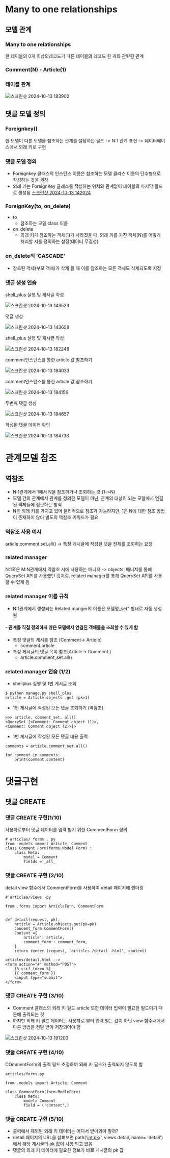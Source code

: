 # Many to one relationships
## 모델 관계
### Many to one relationships
한 테이블의 0개 이상의레코드가 다른 테이블의 레코드 한 개와 관련된 관계

### Comment(N) - Article(1)

### 테이블 관계
![스크린샷 2024-10-13 183902](https://github.com/user-attachments/assets/b7d70368-0f1a-4b9b-829a-ccf5786343be)

## 댓글 모델 정의

### Foreignkey()
한 모델이 다른 모델을 참조하는 관계를 설정하는 필드
-> N:1 관계 표현
-> 데이터베이스에서 외래 키로 구현

### 댓글 모델 정의
- Foreignkey 클래스의 인스턴스 이름은 참조하는 모델 클라스 이름의 단수형으로 작성하는 것을 권장
- 외래 키는 ForeignKey 클래스를 작성하는 위치와 관계없이 테이블의 마지막 필드로 생성됨
[스크린샷 2024-10-13 142024](https://github.com/user-attachments/assets/b5674ea0-1daa-419b-93a6-ba57d8d272d4)

### ForeignKey(to, on_delete)
- to
    - 참조하는 모델 class 이름
- on_delete
    - 외래 키가 참조하는 객체(1)가 사라졌을 때, 외래 키를 가진 객체(N)를 어떻게 처리할 지를 정의하는 설정(데이터 무결성)

### on_delete의 'CASCADE'
- 참조된 객체(부모 객체)가 삭제 될 때 이를 참조하는 모든 객체도 삭제되도록 지정

### 댓글 생성 연습
shell_plus 실행 및 게시글 작성

![스크린샷 2024-10-13 143523](https://github.com/user-attachments/assets/3340874e-63d7-4ccb-b2c6-332b250050c5)

댓글 생성

![스크린샷 2024-10-13 143658](https://github.com/user-attachments/assets/bbbab4c8-1f1c-4b70-b439-aa30fb364e7a)

shell_plus 실행 및 게시글 작성

![스크린샷 2024-10-13 182248](https://github.com/user-attachments/assets/e2ecd114-59c9-43d3-9b77-d732f4f0d7e3)

comment인스턴스를 통한 article 값 참조하기

![스크린샷 2024-10-13 184033](https://github.com/user-attachments/assets/4f88ea6e-8853-4ad1-b833-4265f9e02fea)


comment인스턴스를 통한 article 값 참조하기

![스크린샷 2024-10-13 184156](https://github.com/user-attachments/assets/567f2e7c-b32f-4e66-bbe0-9a20e3c584b9)

두번째 댓글 생성

![스크린샷 2024-10-13 184657](https://github.com/user-attachments/assets/732ebcf9-71d4-4d09-bd6a-61f924b37899)

작성된 댓글 데이터 확인

![스크린샷 2024-10-13 184738](https://github.com/user-attachments/assets/19a801c7-6315-451e-b6fb-ee4d5e0f3563)

# 관계모델 참조
## 역참조
- N:1관계에서 1에서 N을 참조하거나 조회하는 것 (1->N)
- 모델 간의 관계에서 관계를 정의한 모델이 아닌, 관계의 대상이 되는 모델에서 연결된 객체들에 접근하는 방식
- N은 외래 키를 가지고 있어 물리적으로 참조가 가능하지만,
1은 N에 대한 참조 방법이 존재하지 않아 별도의 역참조 키워드가 필요

### 역참조 사용 예시
article.comment.set.all()
-> 특정 게시글에 작성된 댓글 전체를 조회하는 요청

### related manager
N:1혹은 M:N관계에서 역참조 시에 사용하는 매니저
-> objects' 매니저를 통해 QuerySet API를 사용했던 것처럼.
related manager를 통해 QuerySet API를 사용할 수 있게 됨

### related manager 이름 규칙
- N:1관계에서 생성되는 Related manger의 이름은 모델명_set" 형태로 자동 생성됨
#### - 관계를 직접 정의하지 않은 모델에서 연결된 객체들을 조회할 수 있게 함
- 특정 댓글의 게시를 참조 (Comment-> Artidle)
    - comment.article
- 특정 게시글의 댓글 목록 참조(Article-> Comment )
    - article.comment_set.all()

### related manager 연습 (1/2)
- shellplus 실행 및 1번 게시글 조회
```
$ python manage.py shell_plus
article = Article.objects .get (pk=1)
```
- 1번 게시글에 작성된 모든 댓글 조회하기 (역참조)
```
>>> article. comment_set. all()
<QuerySet [<Comment: Comment object (1)>,
<Comment: Comment object (2)>]>
```

- 1번 게시글에 작성된 모든 댓글 내용 출력
```
comments = article.comment_set.all()

for comment in comments:
    print(comment.content)
```

# 댓글구현
## 댓글 CREATE
### 댓글 CREATE 구현(1/10)
사용자로부터 댓글 데이터를 입력 받기 위한 CommentForm 정의

```
# articles/ forms . py
from -models import Article, Comment
class Comment Form(forms.Model Form) :
    class Meta:
        model = Comment
        fields ='_all_
```

### 댓글 CREATE 구현 (2/10)
detail view 함수에서 CommentForm을 사용하여 detail 페이지에 렌더링
```
# articles/views -py

from .forms import ArticleForn, CommentForm


def detail(request, pk):
    article = Article.objects.get(pk=pk)
    Conoent_form CommentForm()
    Context ={
        article': article,
        comment_form': comment_form,
    }
    return render (request, 'articles /detail .html', context)
```
```
articles/detail.html -->
<form action="#" method="POST">
    {% csrf_token %}
    {{ comment_form }}
    <input type="submit">
</form>
```

### 댓글 CREATE 구현 (3/10)

- Comment 클래스의 외래 키 필드 article 또한 데이터 입력이 필요한 필드이기 때문에 출력되는 것
- 하지만 외래 키 필드 데이터는 사용자로 부터 입력 받는 값이 아닌 view 함수내에서 다른 방법을 전달 받아 저장되어야 함

![스크린샷 2024-10-13 191203](https://github.com/user-attachments/assets/45cf20dd-b6fb-4055-b816-a32e67809b73)

### 댓글 CREATE 구현 (4/10)

COmmentForm의 출력 필드 조정하여 외래 키 필드가 출력되지 않도록 함

```
articles/forms.py

from .models import Article, Comment

class CommentForm(form.ModleForm)
    class Meta:
        model= Comment
        field = ('content',)
```

### 댓글 CREATE 구현 (5/10)

- 출력에서 제외된 외래 키 데이터는 어디서 받아와야 할까?
- detail 페이지의 URL을 살펴보면
path('<int:pk>/', views.detail, name= 'detail')에서 해당 게시글의 pk 값이 사용 되고 있음
- 댓글의 외래 키 데이터에 필요한 정보가 바로 게시글의 pk 값
